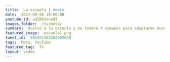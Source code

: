 ```yaml
---
title:  La escuela | #meta
date:  2017-09-06 18:00:00
youtube_id: aq5B6VanedI
images_folder:  /tv/meta/
summary:  Vuelvo a la escuela y me tomeré 4 semanas para adaptarme nuevamente a la vida de estudiante (y encontrar un buen lugar para grabar).
featured_image:  escuela1.png
tweet_id:  905451303282802688
tags:  Meta, YouTube
featured_tag:  Tv
layout: video
---
```


